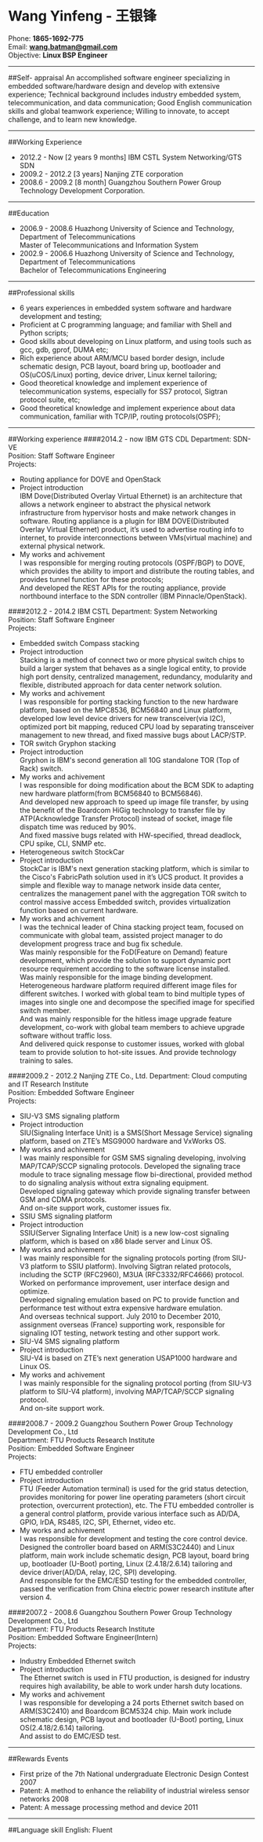 <!--
Comments:
Using markdown to maintain the resume.
Easy to diff between different versions of files, update one file, synch  to all

TODO:
- Page break?
-->
Wang Yinfeng - 王银锋
===============
Phone: 	**1865-1692-775**  
Email: **wang.batman@gmail.com**  
Objective: **Linux BSP Engineer**  

_____________________________

##Self- appraisal
An accomplished software engineer specializing in embedded software/hardware design and develop with extensive experience; Technical background includes industry embedded system, telecommunication, and data communication; Good English communication skills and global teamwork experience; Willing to innovate, to accept challenge, and to learn new knowledge. 

___________________________

##Working Experience
- 2012.2  -   Now   [2 years 9 months] IBM CSTL System Networking/GTS SDN 
- 2009.2  -  2012.2  [3 years] Nanjing ZTE corporation
- 2008.6  -  2009.2  [8 month] Guangzhou Southern Power Group Technology Development Corporation.

______________________________

##Education
 - 2006.9 - 2008.6 Huazhong University of Science and Technology, Department of Telecommunications  
 Master of Telecommunications and Information System
 - 2002.9 - 2006.6 Huazhong University of Science and Technology, Department of Telecommunications  
 Bachelor of Telecommunications Engineering

______________________________ 

##Professional skills
- 6 years experiences in embedded system software and hardware development and testing; 
- Proficient at C programming language; and familiar with Shell and Python scripts;
- Good skills about developing on Linux platform, and using tools such as gcc, gdb, gprof, DUMA etc;
- Rich experience about ARM/MCU based border design, include schematic design, PCB layout, board bring up, bootloader and OS(uCOS/Linux) porting, device driver, Linux kernel tailoring;
- Good theoretical knowledge and implement experience of telecommunication systems, especially for SS7 protocol, Sigtran protocol suite, etc; 
- Good theoretical knowledge and implement experience about data communication, familiar with TCP/IP, routing protocols(OSPF);

_______________________________

##Working experience
####2014.2  -  now  IBM GTS CDL
Department: SDN-VE  
Position: Staff Software Engineer  
Projects:   

- Routing appliance for DOVE and OpenStack  
 - Project introduction  
IBM Dove(Distributed Overlay Virtual Ethernet) is an architecture that allows a network engineer to abstract the physical network infrastructure from hypervisor hosts and make network changes in software. Routing appliance is a plugin for IBM DOVE(Distributed Overlay Virtual Ethernet) product, it’s used to advertise routing info to internet, to provide interconnections between VMs(virtual machine) and external physical network.  
 - My works and achivement  
I was responsible for merging routing protocols (OSPF/BGP) to DOVE, which provides the ability to import and distribute the routing tables, and provides tunnel function for these protocols;  
And developed the REST APIs for the routing appliance, provide northbound interface to the SDN controller (IBM Pinnacle/OpenStack).


####2012.2  -  2014.2 IBM CSTL
Department: System Networking  
Position: Staff Software Engineer  
Projects:  

- Embedded switch Compass stacking
 - Project introduction  
Stacking is a method of connect two or more physical switch chips to build a larger system that behaves as a single logical entity, to provide high port density, centralized management, redundancy, modularity and flexible, distributed approach for data center network solution.  
 - My works and achivement  
I was responsible for porting stacking function to the new hardware platform, based on the MPC8536, BCM56840 and Linux platform, developed low level device drivers for new transceiver(via I2C), optimized port bit mapping, reduced CPU load by separating transceiver management to new thread, and fixed massive bugs about LACP/STP.  
- TOR switch Gryphon stacking  
 - Project introduction  
Gryphon is IBM's second generation all 10G standalone TOR (Top of Rack) switch.  
 - My works and achivement  
I was responsible for doing modification about the BCM SDK to adapting new hardware platform(from BCM56840 to BCM56846).   
And developed new approach to speed up image file transfer, by using the benefit of the Boardcom HiGig technology to transfer file by ATP(Acknowledge Transfer Protocol) instead of socket, image file dispatch time was reduced by 90%.  
And fixed massive bugs related with HW-specified, thread deadlock, CPU spike, CLI, SNMP etc.  
- Heterogeneous switch StockCar  
 - Project introduction   
StockCar is IBM's next generation stacking platform, which is similar to the Cisco's FabricPath solution used in it’s UCS product. It provides a simple and flexible way to manage network inside data center, centralizes the management panel with the aggregation TOR switch to control massive access Embedded switch, provides virtualization function based on current hardware.  
 - My works and achivement  
I was the technical leader of China stacking project team, focused on communicate with global team, assisted project manager to do development progress trace and bug fix schedule.  
Was mainly responsible for the FoD(Feature on Demand) feature development, which provide the solution to support dynamic port resource requirement according to the software license installed.  
Was mainly responsible for the image binding development. Heterogeneous hardware platform required different image files for different switches. I worked with global team to bind multiple types of images into single one and decompose the specified image for specified switch member.  
And was mainly responsible for the hitless image upgrade feature development, co-work with global team members to achieve upgrade software without traffic loss.  
And delivered quick response to customer issues, worked with global team to provide solution to hot-site issues. And provide technology training to sales.  


####2009.2  -  2012.2     Nanjing ZTE Co., Ltd.
Department: Cloud computing and IT Research Institute  
Position: Embedded Software Engineer  
Projects:  

- SIU-V3 SMS signaling platform  
 - Project introduction   
SIU(Signaling Interface Unit) is a SMS(Short Message Service) signaling platform, based on ZTE’s MSG9000 hardware and VxWorks OS.  
 - My works and achivement  
I was mainly responsible for GSM SMS signaling developing, involving MAP/TCAP/SCCP signaling protocols. Developed the signaling trace module to trace signaling message flow bi-directional, provided method to do signaling analysis without extra signaling equipment.  
Developed signaling gateway which provide signaling transfer between GSM and CDMA protocols.  
And on-site support work, customer issues fix.  
- SSIU SMS signaling platform  
 - Project introduction  
SSIU(Server Signaling Interface Unit) is a new low-cost signaling platform, which is based on x86 blade server and Linux OS.  
 - My works and achivement  
I was mainly responsible for the signaling protocols porting (from SIU-V3 platform to SSIU platform). Involving Sigtran related protocols, including the SCTP (RFC2960), M3UA (RFC3332/RFC4666) protocol.  
Worked on performance improvement, user interface design and optimize.  
Developed signaling emulation based on PC to provide function and performance test without extra expensive hardware emulation.  
And overseas technical support. July 2010 to December 2010, assignment overseas (France) supporting work, responsible for signaling IOT testing, network testing and other support work.  
- SIU-V4 SMS signaling platform  
 - Project introduction  
SIU-V4 is based on ZTE’s next generation USAP1000 hardware and Linux OS.  
 - My works and achivement  
I was mainly responsible for the signaling protocol porting (from SIU-V3 platform to SIU-V4 platform), involving MAP/TCAP/SCCP signaling protocol.  
And on-site support work.  

####2008.7  -  2009.2 Guangzhou Southern Power Group Technology Development Co., Ltd  
Department: FTU Products Research Institute  
Position: Embedded Software Engineer  
Projects:  

- FTU embedded controller  
 - Project introduction  
FTU (Feeder Automation terminal) is used for the grid status detection, provides monitoring for power line operating parameters (short circuit protection, overcurrent protection), etc. The FTU embedded controller is a general control platform, provide various interface such as AD/DA, GPIO, IrDA, RS485, I2C, SPI, Ethernet, video etc.  
 - My works and achivement  
I was responsible for development and testing the core control device. Designed the controller board based on ARM(S3C2440) and Linux platform, main work include schematic design, PCB layout, board bring up, bootloader (U-Boot) porting, Linux (2.4.18/2.6.14) tailoring and device driver(AD/DA, relay, I2C, SPI) developing.  
And responsible for the EMC/ESD testing for the embedded controller, passed the verification from China electric power research institute after version 4.  

####2007.2  -  2008.6 Guangzhou Southern Power Group Technology Development Co., Ltd  
Department: FTU Products Research Institute  
Position: Embedded Software Engineer(Intern)  
Projects:  

- Industry Embedded Ethernet switch  
 - Project introduction  
The Ethernet switch is used in FTU production, is designed for industry requires high availability, be able to work under harsh duty locations.  
 - My works and achivement  
I was responsible for developing a 24 ports Ethernet switch based on ARM(S3C2410) and Boardcom BCM5324 chip. Main work include schematic design, PCB layout and bootloader (U-Boot) porting, Linux OS(2.4.18/2.6.14) tailoring.   
And assist to do EMC/ESD test.  

____________________________________

##Rewards Events
- First prize of the 7th National undergraduate Electronic Design Contest 2007
- Patent: A method to enhance the reliability of industrial wireless sensor networks 2008
- Patent: A message processing method and device 2011

________________________________________

##Language skill
English: Fluent
